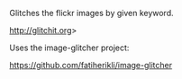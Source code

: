 Glitches the flickr images by given keyword.

<http://glitchit.org>>

Uses the image-glitcher project:

<https://github.com/fatiherikli/image-glitcher>


